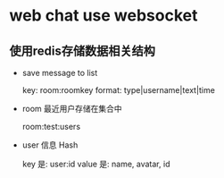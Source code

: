 # web chat use websocket



## 使用redis存储数据相关结构

* save message to list

    key: room:roomkey
    format: type|username|text|time

* room 最近用户存储在集合中

    room:test:users

* user 信息 Hash

   key 是: user:id
   value 是: name, avatar, id

    
